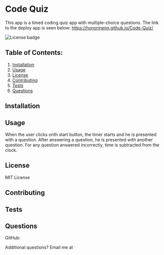 # Code Quiz 

This app is a timed coding quiz app with multiple-choice questions. The link to the deploy app is seen below:
 https://honorinenn.github.io/Code-Quiz/

![License badge](https://img.shields.io/badge/license-MIT-builtinModules.svg)
     
## Table of Contents:
1. [Installation](#installation)
2. [Usage](#usage)
3. [License](#license)
4. [Contributing](#contributing)
5. [Tests](#tests)
6. [Questions](#questions)

## Installation


## Usage
When the user clicks onth start button, the timer starts and he is presented with a question. After answering a question, he is presented with another question. For any question answered incorrectly, time is subtracted from the clock.

## License
MIT License

## Contributing


## Tests


## Questions
GitHub: [](https://github.com/)

Additional questions? Email me at 
   
